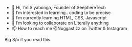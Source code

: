 - 👋 Hi, I’m Siyabonga, Founder of SeephereTech
- 👀 I’m interested in learning.. coding to be precise
- 🌱 I’m currently learning HTML, CSS, Javascript
- 💞️ I’m looking to collaborate on Literally anything
- 📫 How to reach me @Nuggastizz on Twitter & Instagram

Big S/o if you read this

<!---
SeephereTech/SeephereTech is a ✨ special ✨ repository because its `README.md` (this file) appears on your GitHub profile.
You can click the Preview link to take a look at your changes.
--->
